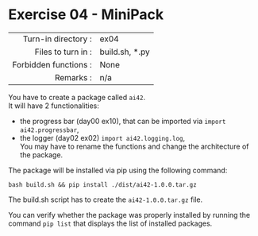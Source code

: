 # Exercise 04 - MiniPack

|                         |                    |
| -----------------------:| ------------------ |
|   Turn-in directory :   |  ex04              |
|   Files to turn in :    |  build.sh, *.py    |
|   Forbidden functions : |  None              |
|   Remarks :             |  n/a               |

You have to create a package called `ai42`.  
It will have 2 functionalities: 
* the progress bar (day00 ex10), that can be imported via `import ai42.progressbar`,
* the logger (day02 ex02) `import ai42.logging.log`,  
You may have to rename the functions and change the architecture of the package.

The package will be installed via pip using the following command:  
```console
bash build.sh && pip install ./dist/ai42-1.0.0.tar.gz
```

The build.sh script has to create the `ai42-1.0.0.tar.gz` file.  

You can verify whether the package was properly installed by running the command `pip list` that displays the list of installed packages.

